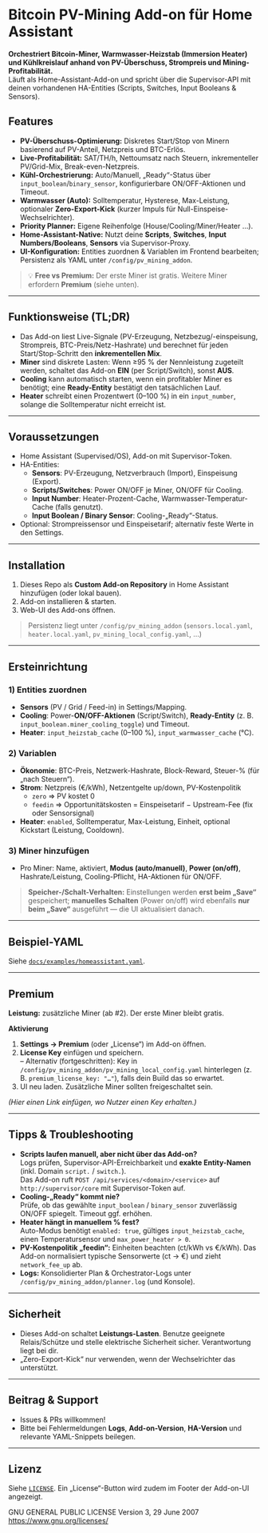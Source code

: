 # Bitcoin PV-Mining Add-on für Home Assistant

**Orchestriert Bitcoin-Miner, Warmwasser-Heizstab (Immersion Heater) und Kühlkreislauf anhand von PV-Überschuss, Strompreis und Mining-Profitabilität.**  
Läuft als Home-Assistant-Add-on und spricht über die Supervisor-API mit deinen vorhandenen HA-Entities (Scripts, Switches, Input Booleans & Sensors).

## Features

- **PV-Überschuss-Optimierung:** Diskretes Start/Stop von Minern basierend auf PV-Anteil, Netzpreis und BTC-Erlös.
- **Live-Profitabilität:** SAT/TH/h, Nettoumsatz nach Steuern, inkrementeller PV/Grid-Mix, Break-even-Netzpreis.
- **Kühl-Orchestrierung:** Auto/Manuell, „Ready“-Status über `input_boolean`/`binary_sensor`, konfigurierbare ON/OFF-Aktionen und Timeout.
- **Warmwasser (Auto):** Solltemperatur, Hysterese, Max-Leistung, optionaler **Zero-Export-Kick** (kurzer Impuls für Null-Einspeise-Wechselrichter).
- **Priority Planner:** Eigene Reihenfolge (House/Cooling/Miner/Heater …).
- **Home-Assistant-Native:** Nutzt deine **Scripts**, **Switches**, **Input Numbers/Booleans**, **Sensors** via Supervisor-Proxy.
- **UI-Konfiguration:** Entities zuordnen & Variablen im Frontend bearbeiten; Persistenz als YAML unter `/config/pv_mining_addon`.

> 💡 **Free vs Premium:** Der erste Miner ist gratis. Weitere Miner erfordern **Premium** (siehe unten).

---

## Funktionsweise (TL;DR)

- Das Add-on liest Live-Signale (PV-Erzeugung, Netzbezug/-einspeisung, Strompreis, BTC-Preis/Netz-Hashrate) und berechnet für jeden Start/Stop-Schritt den **inkrementellen Mix**.
- **Miner** sind diskrete Lasten: Wenn ≥95 % der Nennleistung zugeteilt werden, schaltet das Add-on **EIN** (per Script/Switch), sonst **AUS**.
- **Cooling** kann automatisch starten, wenn ein profitabler Miner es benötigt; eine **Ready-Entity** bestätigt den tatsächlichen Lauf.
- **Heater** schreibt einen Prozentwert (0–100 %) in ein `input_number`, solange die Solltemperatur nicht erreicht ist.

---

## Voraussetzungen

- Home Assistant (Supervised/OS), Add-on mit Supervisor-Token.
- HA-Entities:
  - **Sensors**: PV-Erzeugung, Netzverbrauch (Import), Einspeisung (Export).
  - **Scripts/Switches**: Power ON/OFF je Miner, ON/OFF für Cooling.
  - **Input Number**: Heater-Prozent-Cache, Warmwasser-Temperatur-Cache (falls genutzt).
  - **Input Boolean / Binary Sensor**: Cooling-„Ready“-Status.
- Optional: Strompreissensor und Einspeisetarif; alternativ feste Werte in den Settings.

---

## Installation

1. Dieses Repo als **Custom Add-on Repository** in Home Assistant hinzufügen (oder lokal bauen).
2. Add-on installieren & starten.
3. Web-UI des Add-ons öffnen.

> Persistenz liegt unter `/config/pv_mining_addon`
> (`sensors.local.yaml`, `heater.local.yaml`, `pv_mining_local_config.yaml`, …)

---

## Ersteinrichtung

### 1) Entities zuordnen
- **Sensors** (PV / Grid / Feed-in) in Settings/Mapping.
- **Cooling**: Power-**ON/OFF-Aktionen** (Script/Switch), **Ready-Entity** (z. B. `input_boolean.miner_cooling_toggle`) und Timeout.
- **Heater**: `input_heizstab_cache` (0–100 %), `input_warmwasser_cache` (°C).

### 2) Variablen
- **Ökonomie**: BTC-Preis, Netzwerk-Hashrate, Block-Reward, Steuer-% (für „nach Steuern“).
- **Strom**: Netzpreis (€/kWh), Netzentgelte up/down, PV-Kostenpolitik  
  - `zero` ⇒ PV kostet 0  
  - `feedin` ⇒ Opportunitätskosten = Einspeisetarif − Upstream-Fee (fix oder Sensorsignal)
- **Heater**: `enabled`, Solltemperatur, Max-Leistung, Einheit, optional Kickstart (Leistung, Cooldown).

### 3) Miner hinzufügen
- Pro Miner: Name, aktiviert, **Modus (auto/manuell)**, **Power (on/off)**, Hashrate/Leistung, Cooling-Pflicht, HA-Aktionen für ON/OFF.

> **Speicher-/Schalt-Verhalten:** Einstellungen werden **erst beim „Save“** gespeichert; **manuelles Schalten** (Power on/off) wird ebenfalls **nur beim „Save“** ausgeführt — die UI aktualisiert danach.

---

## Beispiel-YAML

Siehe [`docs/examples/homeassistant.yaml`](docs/examples/homeassistant.yaml).

---

## Premium

**Leistung:** zusätzliche Miner (ab #2). Der erste Miner bleibt gratis.

**Aktivierung**
1. **Settings → Premium** (oder „License“) im Add-on öffnen.
2. **License Key** einfügen und speichern.  
   – Alternativ (fortgeschritten): Key in `/config/pv_mining_addon/pv_mining_local_config.yaml` hinterlegen (z. B. `premium_license_key: "…"`), falls dein Build das so erwartet.
3. UI neu laden. Zusätzliche Miner sollten freigeschaltet sein.

*(Hier einen Link einfügen, wo Nutzer einen Key erhalten.)*

---

## Tipps & Troubleshooting

- **Scripts laufen manuell, aber nicht über das Add-on?**  
  Logs prüfen, Supervisor-API-Erreichbarkeit und **exakte Entity-Namen** (inkl. Domain `script.` / `switch.`).  
  Das Add-on ruft `POST /api/services/<domain>/<service>` auf `http://supervisor/core` mit Supervisor-Token auf.
- **Cooling-„Ready“ kommt nie?**  
  Prüfe, ob das gewählte `input_boolean` / `binary_sensor` zuverlässig ON/OFF spiegelt. Timeout ggf. erhöhen.
- **Heater hängt in manuellem % fest?**  
  Auto-Modus benötigt `enabled: true`, gültiges `input_heizstab_cache`, einen Temperatursensor und `max_power_heater > 0`.
- **PV-Kostenpolitik „feedin“:** Einheiten beachten (ct/kWh vs €/kWh). Das Add-on normalisiert typische Sensorwerte (ct → €) und zieht `network_fee_up` ab.
- **Logs:** Konsolidierter Plan & Orchestrator-Logs unter `/config/pv_mining_addon/planner.log` (und Konsole).

---

## Sicherheit

- Dieses Add-on schaltet **Leistungs-Lasten**. Benutze geeignete Relais/Schütze und stelle elektrische Sicherheit sicher. Verantwortung liegt bei dir.
- „Zero-Export-Kick“ nur verwenden, wenn der Wechselrichter das unterstützt.

---

## Beitrag & Support

- Issues & PRs willkommen!  
- Bitte bei Fehlermeldungen **Logs**, **Add-on-Version**, **HA-Version** und relevante YAML-Snippets beilegen.

---

## Lizenz

Siehe [`LICENSE`](LICENSE). Ein „License“-Button wird zudem im Footer der Add-on-UI angezeigt.

GNU GENERAL PUBLIC LICENSE Version 3, 29 June 2007 <https://www.gnu.org/licenses/>
